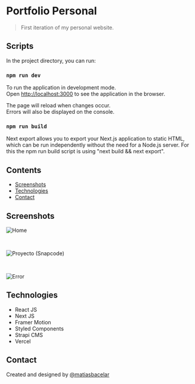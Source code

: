 # Portfolio Personal

> First iteration of my personal website.

## Scripts

In the project directory, you can run:

### `npm run dev`

To run the application in development mode.\
Open [http://localhost:3000](http://localhost:3000) to see the application in the browser.

The page will reload when changes occur.\
Errors will also be displayed on the console.

### `npm run build`

Next export allows you to export your Next.js application to static HTML, which can be run independently without the need for a Node.js server. For this the npm run build script is using "next build && next export".

## Contents

- [Screenshots](#screenshots)
- [Technologies](#technologies)
- [Contact](#contact)

## Screenshots

![Home](https://user-images.githubusercontent.com/64114079/154753976-1e8363c4-0dea-42d9-be91-84905043dbf9.png)

</br>

![Proyecto (Snapcode)](https://user-images.githubusercontent.com/64114079/154753911-0d9c2e1d-909f-43aa-9616-636d85680206.png)

</br>

![Error](https://user-images.githubusercontent.com/64114079/154754029-d9c09f7e-cfe0-4fb0-b8ab-a7399742f1f9.png)

## Technologies

- React JS
- Next JS
- Framer Motion
- Styled Components
- Strapi CMS
- Vercel

## Contact

Created and designed by [@matiasbacelar](https://github.com/matiasbacelar98)
